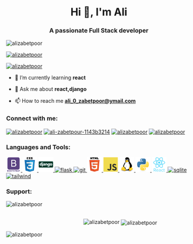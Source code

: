 <h1 align="center">Hi 👋, I'm Ali</h1>
<h3 align="center">A passionate Full Stack developer</h3>

<p align="left"> <img src="https://komarev.com/ghpvc/?username=alizabetpoor&label=Profile%20views&color=0e75b6&style=flat" alt="alizabetpoor" /> </p>

<p align="left"> <a href="https://github.com/ryo-ma/github-profile-trophy"><img src="https://github-profile-trophy.vercel.app/?username=alizabetpoor" alt="alizabetpoor" /></a> </p>

<p align="left"> <a href="https://twitter.com/alizabetpoor" target="blank"><img src="https://img.shields.io/twitter/follow/alizabetpoor?logo=twitter&style=for-the-badge" alt="alizabetpoor" /></a> </p>

- 🌱 I’m currently learning **react**

- 💬 Ask me about **react,django**

- 📫 How to reach me **ali_0_zabetpoor@ymail.com**

<h3 align="left">Connect with me:</h3>
<p align="left">
<a href="https://twitter.com/alizabetpoor" target="blank"><img align="center" src="https://raw.githubusercontent.com/rahuldkjain/github-profile-readme-generator/master/src/images/icons/Social/twitter.svg" alt="alizabetpoor" height="30" width="40" /></a>
<a href="https://linkedin.com/in/ali-zabetpour-1143b3214" target="blank"><img align="center" src="https://raw.githubusercontent.com/rahuldkjain/github-profile-readme-generator/master/src/images/icons/Social/linked-in-alt.svg" alt="ali-zabetpour-1143b3214" height="30" width="40" /></a>
<a href="https://fb.com/alizabetpoor" target="blank"><img align="center" src="https://raw.githubusercontent.com/rahuldkjain/github-profile-readme-generator/master/src/images/icons/Social/facebook.svg" alt="alizabetpoor" height="30" width="40" /></a>
<a href="https://instagram.com/alizabetpoor" target="blank"><img align="center" src="https://raw.githubusercontent.com/rahuldkjain/github-profile-readme-generator/master/src/images/icons/Social/instagram.svg" alt="alizabetpoor" height="30" width="40" /></a>
</p>

<h3 align="left">Languages and Tools:</h3>
<p align="left"> <a href="https://getbootstrap.com" target="_blank"> <img src="https://raw.githubusercontent.com/devicons/devicon/master/icons/bootstrap/bootstrap-plain-wordmark.svg" alt="bootstrap" width="40" height="40"/> </a> <a href="https://www.w3schools.com/css/" target="_blank"> <img src="https://raw.githubusercontent.com/devicons/devicon/master/icons/css3/css3-original-wordmark.svg" alt="css3" width="40" height="40"/> </a> <a href="https://www.djangoproject.com/" target="_blank"> <img src="https://raw.githubusercontent.com/devicons/devicon/master/icons/django/django-original.svg" alt="django" width="40" height="40"/> </a> <a href="https://flask.palletsprojects.com/" target="_blank"> <img src="https://www.vectorlogo.zone/logos/pocoo_flask/pocoo_flask-icon.svg" alt="flask" width="40" height="40"/> </a> <a href="https://git-scm.com/" target="_blank"> <img src="https://www.vectorlogo.zone/logos/git-scm/git-scm-icon.svg" alt="git" width="40" height="40"/> </a> <a href="https://www.w3.org/html/" target="_blank"> <img src="https://raw.githubusercontent.com/devicons/devicon/master/icons/html5/html5-original-wordmark.svg" alt="html5" width="40" height="40"/> </a> <a href="https://developer.mozilla.org/en-US/docs/Web/JavaScript" target="_blank"> <img src="https://raw.githubusercontent.com/devicons/devicon/master/icons/javascript/javascript-original.svg" alt="javascript" width="40" height="40"/> </a> <a href="https://www.linux.org/" target="_blank"> <img src="https://raw.githubusercontent.com/devicons/devicon/master/icons/linux/linux-original.svg" alt="linux" width="40" height="40"/> </a> <a href="https://www.python.org" target="_blank"> <img src="https://raw.githubusercontent.com/devicons/devicon/master/icons/python/python-original.svg" alt="python" width="40" height="40"/> </a> <a href="https://reactjs.org/" target="_blank"> <img src="https://raw.githubusercontent.com/devicons/devicon/master/icons/react/react-original-wordmark.svg" alt="react" width="40" height="40"/> </a> <a href="https://www.sqlite.org/" target="_blank"> <img src="https://www.vectorlogo.zone/logos/sqlite/sqlite-icon.svg" alt="sqlite" width="40" height="40"/> </a> <a href="https://tailwindcss.com/" target="_blank"> <img src="https://www.vectorlogo.zone/logos/tailwindcss/tailwindcss-icon.svg" alt="tailwind" width="40" height="40"/> </a> </p>

<h3 align="left">Support:</h3>
<p><a href="https://www.buymeacoffee.com/alizabetpoor"> <img align="left" src="https://cdn.buymeacoffee.com/buttons/v2/default-yellow.png" height="50" width="210" alt="alizabetpoor" /></a></p><br><br>

<p><img align="left" src="https://github-readme-stats.vercel.app/api/top-langs?username=alizabetpoor&show_icons=true&locale=en&layout=compact" alt="alizabetpoor" /></p>

<p>&nbsp;<img align="center" src="https://github-readme-stats.vercel.app/api?username=alizabetpoor&show_icons=true&locale=en" alt="alizabetpoor" /></p>

<p><img align="center" src="https://github-readme-streak-stats.herokuapp.com/?user=alizabetpoor&" alt="alizabetpoor" /></p>













<!--
### Hi there 👋
<h3>Full Stack developer</h3>
- telegram:@alizabetpoor
- email: **ali_0_zabetpoor@ymail.com**


<br>
<p><img align="left" src="https://github-readme-stats.vercel.app/api/top-langs?username=alizabetpoor&show_icons=true&locale=en&layout=compact" alt="alizabetpoor" /></p>
<br>

<br>
<p><img align="center" src="https://github-readme-stats.vercel.app/api?username=alizabetpoor&show_icons=true&locale=en" alt="alizabetpoor" /></p>



**alizabetpoor/alizabetpoor** is a ✨ _special_ ✨ repository because its `README.md` (this file) appears on your GitHub profile.

Here are some ideas to get you started:

- 🔭 I’m currently working on ...
- 🌱 I’m currently learning ...
- 👯 I’m looking to collaborate on ...
- 🤔 I’m looking for help with ...
- 💬 Ask me about ...
- 📫 How to reach me: ...
- 😄 Pronouns: ...
- ⚡ Fun fact: ...
-->
